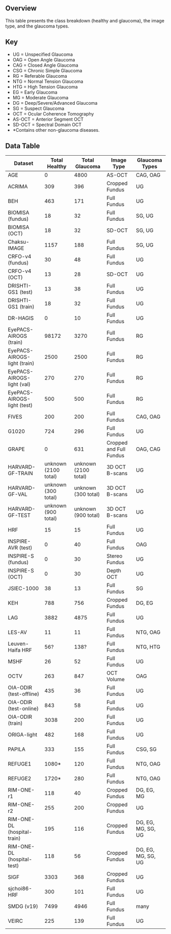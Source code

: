 ## Overview
This table presents the class breakdown (healthy and glaucoma), the image type, and the glaucoma types.

## Key
- UG = Unspecified Glaucoma
- OAG = Open Angle Glaucoma
- CAG = Closed Angle Glaucoma
- CSG = Chronic Simple Glaucoma
- RG = Referable Glaucoma
- NTG = Normal Tension Glaucoma
- HTG = High Tension Glaucoma
- EG = Early Glaucoma
- MG = Moderate Glaucoma
- DG = Deep/Severe/Advanced Glaucoma
- SG = Suspect Glaucoma
- OCT = Ocular Coherence Tomography
- AS-OCT = Anterior Segment OCT
- SD-OCT = Spectral Domain OCT
- *Contains other non-glaucoma diseases. 

## Data Table
| Dataset   | Total Healthy | Total Glaucoma | Image Type | Glaucoma Types |
| ------------- | ------------- | ------------- | ------------- | ------------- |
| AGE  | 0  | 4800 | AS-OCT | CAG, OAG |
| ACRIMA  | 309  | 396 | Cropped Fundus | UG |
| BEH | 463 | 171 | Full Fundus | UG |
| BIOMISA (fundus) | 18  | 32 | Full Fundus | SG, UG |
| BIOMISA (OCT) | 18  | 32 | SD-OCT | SG, UG |
| Chaksu-IMAGE | 1157 | 188 | Full Fundus | SG, UG |
| CRFO-v4 (fundus) | 30 | 48 | Full Fundus  | UG |
| CRFO-v4 (OCT) | 13 | 28 | SD-OCT  | UG |
| DRISHTI-GS1 (test) | 13  | 38 | Full Fundus | UG |
| DRISHTI-GS1 (train) | 18  | 32 | Full Fundus | UG |
| DR-HAGIS | 0 | 10 | Full Fundus | UG |
| EyePACS-AIROGS (train) | 98172 | 3270 | Full Fundus | RG |
| EyePACS-AIROGS-light (train) | 2500 | 2500 | Full Fundus | RG |
| EyePACS-AIROGS-light (val) | 270 | 270 | Full Fundus | RG |
| EyePACS-AIROGS-light (test) | 500 | 500 | Full Fundus | RG |
| FIVES | 200 | 200 | Full Fundus | CAG, OAG |
| G1020 | 724 | 296 | Full Fundus | UG |
| GRAPE | 0 | 631 | Cropped and Full Fundus | OAG, CAG |
| HARVARD-GF-TRAIN | unknown (2100 total) | unknown (2100 total)  | 3D OCT B-scans | UG |
| HARVARD-GF-VAL | unknown (300 total) | unknown (300 total)  | 3D OCT B-scans | UG |
| HARVARD-GF-TEST | unknown (900 total) | unknown (900 total)  | 3D OCT B-scans | UG |
| HRF | 15 | 15 | Full Fundus | UG |
| INSPIRE-AVR (test) | 0 | 40 | Full Fundus | OAG |
| INSPIRE-S (fundus) | 0 | 30 | Stereo Fundus | UG |
| INSPIRE-S (OCT) | 0 | 30 | Depth OCT | UG |
| JSIEC-1000 | 38 | 13 | Full Fundus | SG |
| KEH | 788 | 756 | Cropped Fundus | DG, EG |
| LAG | 3882 | 4875 | Full Fundus | UG |
| LES-AV | 11 | 11 | Full Fundus | NTG, OAG |
| Leuven-Haifa HRF | 56? | 138? | Full Fundus | NTG, HTG |
| MSHF | 26 | 52 | Full Fundus | UG |
| OCTV | 263 | 847 | OCT Volume | OAG |
| OIA-ODIR (test-offline)| 435 | 36 | Full Fundus | UG |
| OIA-ODIR (test-online)| 843 | 58 | Full Fundus | UG |
| OIA-ODIR (train)| 3038 | 200 | Full Fundus | UG |
| ORIGA-light | 482 | 168 | Full Fundus | UG |
| PAPILA | 333 | 155 | Full Fundus | CSG, SG |
| REFUGE1 | 1080* | 120 | Full Fundus | NTG, OAG |
| REFUGE2 | 1720* | 280 | Full Fundus | NTG, OAG |
| RIM-ONE-r1 | 118 | 40 | Cropped Fundus | DG, EG, MG |
| RIM-ONE-r2 | 255 | 200 | Cropped Fundus | UG |
| RIM-ONE-DL (hospital-train) | 195 | 116 | Cropped Fundus | DG, EG, MG, SG, UG |
| RIM-ONE-DL (hospital-test) | 118 | 56 | Cropped Fundus | DG, EG, MG, SG, UG |
| SIGF | 3303 | 368 | Cropped Fundus | UG |
| sjchoi86-HRF | 300 | 101 | Full Fundus | UG |
| SMDG (v19) | 7499 | 4946 | Full Fundus | many |
| VEIRC | 225 | 139 | Full Fundus | UG |
